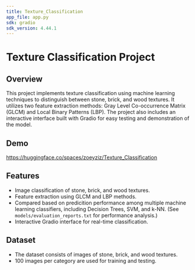 ```yaml
---
title: Texture_Classification
app_file: app.py
sdk: gradio
sdk_version: 4.44.1
---
```

# Texture Classification Project

## Overview
This project implements texture classification using machine learning techniques to distinguish between stone, brick, and wood textures. It utilizes two feature extraction methods: Gray Level Co-occurrence Matrix (GLCM) and Local Binary Patterns (LBP). The project also includes an interactive interface built with Gradio for easy testing and demonstration of the model.

## Demo
https://huggingface.co/spaces/zoeyziz/Texture_Classification

## Features
- Image classification of stone, brick, and wood textures.
- Feature extraction using GLCM and LBP methods.
- Compared based on predicition performance among multiple machine learning classifiers, including Decision Trees, SVM, and k-NN. (See `models/evaluation_reports.txt` for performance analysis.)
- Interactive Gradio interface for real-time classification.

## Dataset
- The dataset consists of images of stone, brick, and wood textures.
- 100 images per category are used for training and testing.